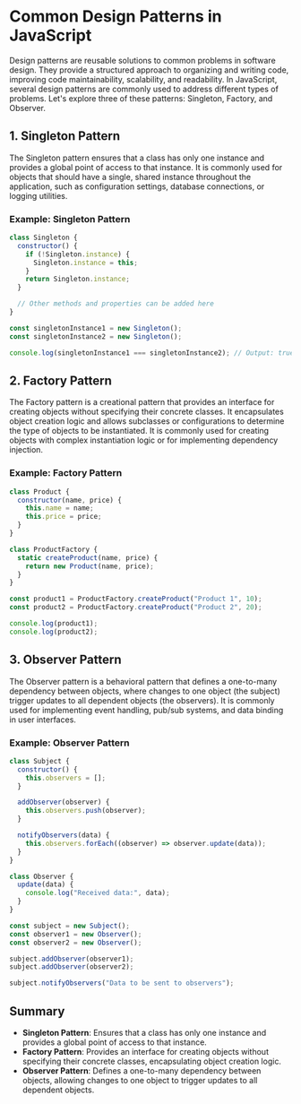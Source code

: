 # Common Design Patterns in JavaScript

Design patterns are reusable solutions to common problems in software design. They provide a structured approach to organizing and writing code, improving code maintainability, scalability, and readability. In JavaScript, several design patterns are commonly used to address different types of problems. Let's explore three of these patterns: Singleton, Factory, and Observer.

## 1. Singleton Pattern

The Singleton pattern ensures that a class has only one instance and provides a global point of access to that instance. It is commonly used for objects that should have a single, shared instance throughout the application, such as configuration settings, database connections, or logging utilities.

### Example: Singleton Pattern

```javascript
class Singleton {
  constructor() {
    if (!Singleton.instance) {
      Singleton.instance = this;
    }
    return Singleton.instance;
  }

  // Other methods and properties can be added here
}

const singletonInstance1 = new Singleton();
const singletonInstance2 = new Singleton();

console.log(singletonInstance1 === singletonInstance2); // Output: true
```

## 2. Factory Pattern

The Factory pattern is a creational pattern that provides an interface for creating objects without specifying their concrete classes. It encapsulates object creation logic and allows subclasses or configurations to determine the type of objects to be instantiated. It is commonly used for creating objects with complex instantiation logic or for implementing dependency injection.

### Example: Factory Pattern

```javascript
class Product {
  constructor(name, price) {
    this.name = name;
    this.price = price;
  }
}

class ProductFactory {
  static createProduct(name, price) {
    return new Product(name, price);
  }
}

const product1 = ProductFactory.createProduct("Product 1", 10);
const product2 = ProductFactory.createProduct("Product 2", 20);

console.log(product1);
console.log(product2);
```

## 3. Observer Pattern

The Observer pattern is a behavioral pattern that defines a one-to-many dependency between objects, where changes to one object (the subject) trigger updates to all dependent objects (the observers). It is commonly used for implementing event handling, pub/sub systems, and data binding in user interfaces.

### Example: Observer Pattern

```javascript
class Subject {
  constructor() {
    this.observers = [];
  }

  addObserver(observer) {
    this.observers.push(observer);
  }

  notifyObservers(data) {
    this.observers.forEach((observer) => observer.update(data));
  }
}

class Observer {
  update(data) {
    console.log("Received data:", data);
  }
}

const subject = new Subject();
const observer1 = new Observer();
const observer2 = new Observer();

subject.addObserver(observer1);
subject.addObserver(observer2);

subject.notifyObservers("Data to be sent to observers");
```

## Summary

- **Singleton Pattern**: Ensures that a class has only one instance and provides a global point of access to that instance.
- **Factory Pattern**: Provides an interface for creating objects without specifying their concrete classes, encapsulating object creation logic.
- **Observer Pattern**: Defines a one-to-many dependency between objects, allowing changes to one object to trigger updates to all dependent objects.
